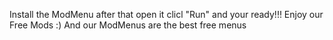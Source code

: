 Install the ModMenu
after that open it clicl "Run" and your ready!!!
Enjoy our Free Mods :)
And our ModMenus are the best free menus
